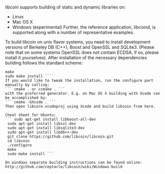 libcoin supports building of static and dynamic libraries on:
* Linux
* Mac OS X
* Windows (experimental)
Further, the reference application, libcoind, is supported along with a number of representative examples.

To build libcoin on unix flavor systems, you need to install development versions of Berkeley DB (C++),
Boost and OpenSSL and SQLite3. (Please note that on some systems OpenSSL does not contain ECDSA, if so,
please install it yourselves). After installation of the necessary dependencies building follows the standard scheme:
``` ./configure 
make
sudo make install ```
If you would like to tweak the installation, run the configure part manually by calling:
``` cmake . or ccmake . ```
with the preferred generator. E.g. on Mac OS X building with Xcode can be accomplished by:
``` cmake -GXcode . ```
Then open libcore.xcodeproj using Xcode and build libcoin from here.

Cheat sheet for Ubuntu:
``` sudo apt-get install libboost-all-dev
 sudo apt-get install libssl-dev
 sudo apt-get install libsqlite3-dev
 sudo apt-get install libdb++-dev
 git clone https://github.com/libcoin/libcoin.git
 cd libcoin
 ./configure
 make
 sudo make install ```

On windows separate building instructions can be found online:
http://github.com/ceptacle/libcoin/wiki/Windows-build
